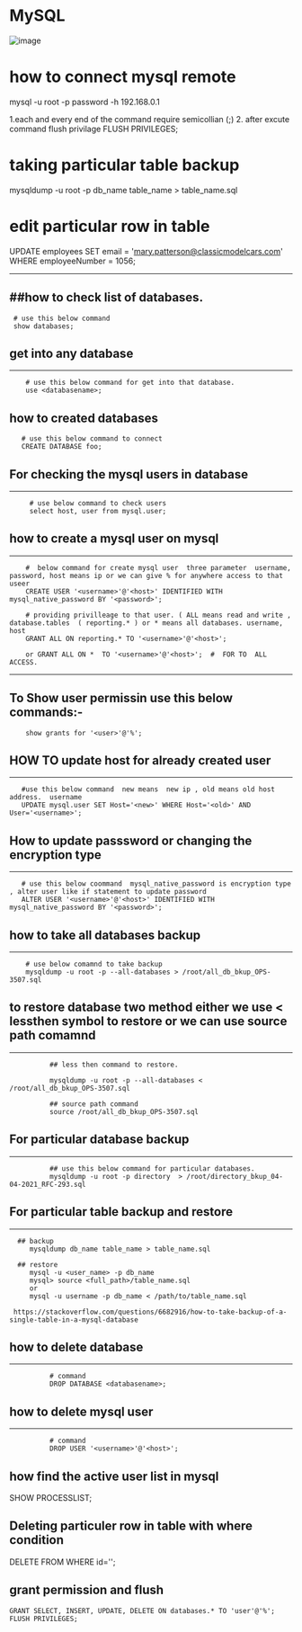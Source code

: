 # MySQL
![image](https://user-images.githubusercontent.com/53860717/139904453-397130af-0769-4a70-b932-840be00e30a1.png)



# how to connect mysql remote
  mysql -u  root  -p password -h 192.168.0.1
  
  
   
   1.each and every end of the command require semicollian (;)
   2. after excute command flush privilage
   FLUSH PRIVILEGES;

# taking particular table backup


   mysqldump -u root -p db_name table_name > table_name.sql
   
# edit particular row in table
  
   UPDATE employees 
SET 
    email = 'mary.patterson@classicmodelcars.com'
WHERE
    employeeNumber = 1056;

---------------------------------------

##how to check list of databases.
------------------------------------------
     # use this below command
     show databases;

## get into any database
---------------------------------
        # use this below command for get into that database.
        use <databasename>;

##  how to created databases
       # use this below command to connect
       CREATE DATABASE foo;
  
  
## For checking the mysql users in database
  -------------------------------------------
         # use below command to check users
         select host, user from mysql.user;

## how to create  a mysql user on mysql
-----------------------------------------------------  
  
        #  below command for create mysql user  three parameter  username, password, host means ip or we can give % for anywhere access to that useer
        CREATE USER '<username>'@'<host>' IDENTIFIED WITH mysql_native_password BY '<password>';

        # providing privilleage to that user. ( ALL means read and write ,  database.tables  ( reporting.* ) or * means all databases. username, host
        GRANT ALL ON reporting.* TO '<username>'@'<host>';

        or GRANT ALL ON *  TO '<username>'@'<host>';  #  FOR TO  ALL ACCESS.
  
--------------------
##  To Show user permissin use this below commands:-

        show grants for '<user>'@'%';  
  
## HOW TO update host for already created user
-----------------------------------------------  
  
       #use this below command  new means  new ip , old means old host address.  username
       UPDATE mysql.user SET Host='<new>' WHERE Host='<old>' AND User='<username>';
  
  
##  How to update passsword or changing the encryption type
--------------------------------------------------  
       # use this below coommand  mysql_native_password is encryption type , alter user like if statement to update password
       ALTER USER '<username>'@'<host>' IDENTIFIED WITH mysql_native_password BY '<password>';
  
  
  
## how to take all databases backup 
-----------------
        # use below comamnd to take backup
        mysqldump -u root -p --all-databases > /root/all_db_bkup_OPS-3507.sql
  

## to restore database two  method either we use < lessthen symbol to restore or we can use source path comamnd
------------------------------
              ## less then command to restore.
                                                           
              mysqldump -u root -p --all-databases < /root/all_db_bkup_OPS-3507.sql                                           
      
              ## source path command 
              source /root/all_db_bkup_OPS-3507.sql
  
##  For particular database backup
----------------------------  
              ## use this below command for particular databases.
              mysqldump -u root -p directory  > /root/directory_bkup_04-04-2021_RFC-293.sql

## For particular table backup and restore
----------------  
      ## backup 
         mysqldump db_name table_name > table_name.sql

      ## restore
         mysql -u <user_name> -p db_name
         mysql> source <full_path>/table_name.sql
         or
         mysql -u username -p db_name < /path/to/table_name.sql
       
     https://stackoverflow.com/questions/6682916/how-to-take-backup-of-a-single-table-in-a-mysql-database
                                                               
                                                               
## how to delete database
-------------------  
              # command
              DROP DATABASE <databasename>;
  
## how to delete mysql user
------------------------  
              # command
              DROP USER '<username>'@'<host>';
  

## how find the active user list in mysql 
  
  SHOW PROCESSLIST;
  
  
## Deleting particuler row in table with  where condition
  
  DELETE FROM <table> WHERE id='<vaule>';
  
  
## grant permission and flush 

    GRANT SELECT, INSERT, UPDATE, DELETE ON databases.* TO 'user'@'%';
    FLUSH PRIVILEGES;
    
     
